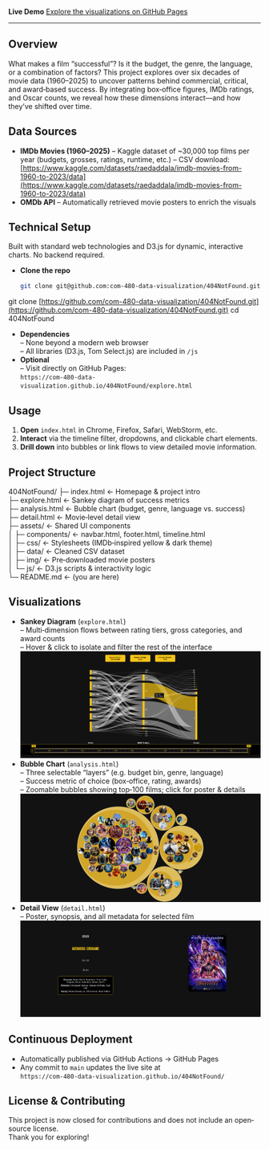 **Live Demo**
[Explore the visualizations on GitHub Pages](https://com-480-data-visualization.github.io/404NotFound/index.html)

---

## Overview

What makes a film “successful”? Is it the budget, the genre, the language, or a combination of factors? This project explores over six decades of movie data (1960–2025) to uncover patterns behind commercial, critical, and award‐based success. By integrating box‐office figures, IMDb ratings, and Oscar counts, we reveal how these dimensions interact—and how they’ve shifted over time.

## Data Sources

* **IMDb Movies (1960–2025)**
  – Kaggle dataset of \~30,000 top films per year (budgets, grosses, ratings, runtime, etc.)
  – CSV download: [https://www.kaggle.com/datasets/raedaddala/imdb-movies-from-1960-to-2023/data](https://www.kaggle.com/datasets/raedaddala/imdb-movies-from-1960-to-2023/data)
* **OMDb API**
  – Automatically retrieved movie posters to enrich the visuals

## Technical Setup

Built with standard web technologies and D3.js for dynamic, interactive charts. No backend required.

* **Clone the repo**

  ```bash
  git clone git@github.com:com-480-data-visualization/404NotFound.git
  ```

git clone [https://github.com/com-480-data-visualization/404NotFound.git](https://github.com/com-480-data-visualization/404NotFound.git)
cd 404NotFound


- **Dependencies**  
  – None beyond a modern web browser  
  – All libraries (D3.js, Tom Select.js) are included in `/js`
- **Optional**  
  – Visit directly on GitHub Pages:  
    `https://com-480-data-visualization.github.io/404NotFound/explore.html`

## Usage
1. **Open** `index.html` in Chrome, Firefox, Safari, WebStorm, etc.
2. **Interact** via the timeline filter, dropdowns, and clickable chart elements.
3. **Drill down** into bubbles or link flows to view detailed movie information.

## Project Structure


404NotFound/
├─ index.html          ← Homepage & project intro  
├─ explore.html        ← Sankey diagram of success metrics  
├─ analysis.html       ← Bubble chart (budget, genre, language vs. success)  
├─ detail.html         ← Movie‐level detail view  
├─ assets/             ← Shared UI components  
│  ├─ components/      ← navbar.html, footer.html, timeline.html  
│  ├─ css/             ← Stylesheets (IMDb‐inspired yellow & dark theme)  
│  ├─ data/            ← Cleaned CSV dataset  
│  ├─ img/             ← Pre‐downloaded movie posters  
│  └─ js/              ← D3.js scripts & interactivity logic  
└─ README.md           ← (you are here)  



## Visualizations
- **Sankey Diagram** (`explore.html`)  
  – Multi‐dimension flows between rating tiers, gross categories, and award counts  
  – Hover & click to isolate and filter the rest of the interface
  ![bubble.jpeg](images/sankey.png)
- **Bubble Chart** (`analysis.html`)  
  – Three selectable “layers” (e.g. budget bin, genre, language)  
  – Success metric of choice (box‐office, rating, awards)  
  – Zoomable bubbles showing top‐100 films; click for poster & details
![bubble.jpeg](images/bubble.png)
- **Detail View** (`detail.html`)  
  – Poster, synopsis, and all metadata for selected film
![detail.jpeg](images/detail.png)

## Continuous Deployment
- Automatically published via GitHub Actions → GitHub Pages
- Any commit to `main` updates the live site at  
  `https://com-480-data-visualization.github.io/404NotFound/`

## License & Contributing
This project is now closed for contributions and does not include an open‐source license.  
Thank you for exploring!

